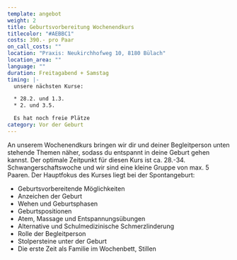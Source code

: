 ```yaml
---
template: angebot
weight: 2
title: Geburtsvorbereitung Wochenendkurs
titlecolor: "#AEBBC1"
costs: 3﻿90.- pro Paar
on_call_costs: ""
location: "P﻿raxis: Neukirchhofweg 10, 8180 Bülach"
location_area: ""
language: ""
duration: F﻿reitagabend + Samstag
timing: |-
  unsere nächsten Kurse: 

  * 2﻿8.2. und 1.3.
  * 2﻿. und 3.5.

  E﻿s hat noch freie Plätze
category: Vor der Geburt
---
```

An unserem Wochenendkurs bringen wir dir und deiner Begleitperson unten stehende Themen näher, sodass du entspannt in deine Geburt gehen kannst. Der optimale Zeitpunkt für diesen Kurs ist ca. 28.-34. Schwangerschaftswoche und wir sind eine kleine Gruppe von max. 5 Paaren. Der Hauptfokus des Kurses liegt bei der Spontangeburt:

* Geburtsvorbereitende Möglichkeiten
* Anzeichen der Geburt
* Wehen und Geburtsphasen
* Geburtspositionen
* Atem, Massage und Entspannungsübungen
* Alternative und Schulmedizinische Schmerzlinderung
* Rolle der Begleitperson
* Stolpersteine unter der Geburt
* Die erste Zeit als Familie im Wochenbett, Stillen
